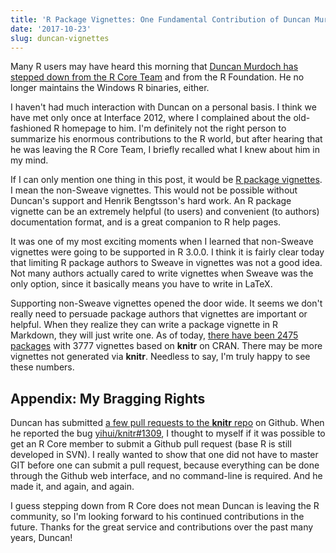```yaml
---
title: 'R Package Vignettes: One Fundamental Contribution of Duncan Murdoch'
date: '2017-10-23'
slug: duncan-vignettes
---
```


Many R users may have heard this morning that [Duncan Murdoch has stepped down from the R Core Team](https://tw.com/_R_Foundation/status/922475036593852416) and from the R Foundation. He no longer maintains the Windows R binaries, either.

I haven't had much interaction with Duncan on a personal basis. I think we have met only once at Interface 2012, where I complained about the old-fashioned R homepage to him. I'm definitely not the right person to summarize his enormous contributions to the R world, but after hearing that he was leaving the R Core Team, I briefly recalled what I knew about him in my mind.

If I can only mention one thing in this post, it would be [R package vignettes](https://yihui.org/knitr/demo/vignette/). I mean the non-Sweave vignettes. This would not be possible without Duncan's support and Henrik Bengtsson's hard work. An R package vignette can be an extremely helpful (to users) and convenient (to authors) documentation format, and is a great companion to R help pages.

It was one of my most exciting moments when I learned that non-Sweave vignettes were going to be supported in R 3.0.0. I think it is fairly clear today that limiting R package authors to Sweave in vignettes was not a good idea. Not many authors actually cared to write vignettes when Sweave was the only option, since it basically means you have to write in LaTeX.

Supporting non-Sweave vignettes opened the door wide. It seems we don't really need to persuade package authors that vignettes are important or helpful. When they realize they can write a package vignette in R Markdown, they will just write one. As of today, [there have been 2475 packages](https://gist.github.com/yihui/7698648) with 3777 vignettes based on **knitr** on CRAN. There may be more vignettes not generated via **knitr**. Needless to say, I'm truly happy to see these numbers.

## Appendix: My Bragging Rights

Duncan has submitted [a few pull requests to the **knitr** repo](https://github.com/yihui/knitr/pulls?utf8=%E2%9C%93&q=is%3Apr%20author%3Admurdoch) on Github. When he reported the bug [yihui/knitr#1309](https://github.com/yihui/knitr/issues/1309), I thought to myself if it was possible to get an R Core member to submit a Github pull request (base R is still developed in SVN). I really wanted to show that one did not have to master GIT before one can submit a pull request, because everything can be done through the Github web interface, and no command-line is required. And he made it, and again, and again.

I guess stepping down from R Core does not mean Duncan is leaving the R community, so I'm looking forward to his continued contributions in the future. Thanks for the great service and contributions over the past many years, Duncan!
